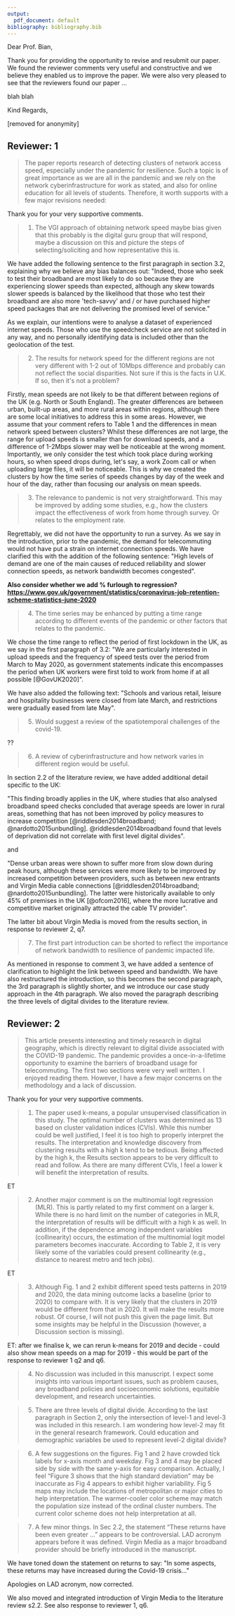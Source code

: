 ```yaml
---
output:
  pdf_document: default
bibliography: bibliography.bib
---
```

Dear Prof. Bian,

Thank you for providing the opportunity to revise and resubmit our paper.
We found the reviewer comments very useful and constructive and we believe they enabled us to improve the paper.
We were also very pleased to see that the reviewers found our paper ...

blah blah

Kind Regards,

[removed for anonymity]

## Reviewer: 1

> The paper reports research of detecting clusters of network access speed, especially under the pandemic for resilience. Such a topic is of great importance as we are all in the pandemic and we rely on the network cyberinfrastructure for work as stated, and also for online education for all levels of students. Therefore, it worth supports with a few major revisions needed:

Thank you for your very supportive comments. 

> 1. The VGI approach of obtaining network speed maybe bias given that this probably is the digital guru group that will respond, maybe a discussion on this and picture the steps of selecting/soliciting and how representative this is.

We have added the following sentence to the first paragraph in section 3.2, explaining why we believe any bias balances out: 
"Indeed, those who seek to test their broadband are most likely to do so because 
they are experiencing slower speeds than expected, although any skew towards slower
speeds is balanced by the likelihood that those who test their broadband are also 
more 'tech-savvy' and / or have purchased higher speed packages that are not 
delivering the promised level of service."

As we explain, our intentions were to analyse a dataset of experienced internet speeds.
Those who use the speedcheck service are not solicited in any way, and no personally 
identifying data is included other than the geolocation of the test.

> 2. The results for network speed for the different regions are not very different with 1-2 out of 10Mbps difference and probably can not reflect the social disparities. Not sure if this is the facts in U.K. If so, then it's not a problem?

Firstly, mean speeds are not likely to be that different between regions of the UK 
(e.g. North or South England). The greater differences are between urban, built-up 
areas, and more rural areas within regions, although there are some local initiatives 
to address this in some areas. However, we assume that your comment refers to Table 1 
and the differences in mean network speed between clusters? Whilst these differences 
are not large, the range for upload speeds is smaller than for download speeds, 
and a difference of 1-2Mbps slower may well be noticeable at the wrong moment. 
Importantly, we only consider the test which took place during working hours, so 
when speed drops during, let's say, a work Zoom call or when uploading large files,
it will be noticeable. This is why we created the clusters by how the time series 
of speeds changes by day of the week and hour of the day, rather than focusing our 
analysis on mean speeds.

> 3. The relevance to pandemic is not very straightforward. This may be improved by adding some studies, e.g., how the clusters impact the effectiveness of work from home through survey. Or relates to the employment rate.

Regrettably, we did not have the opportunity to run a survey. As we say in the introduction, 
prior to the pandemic, the demand for telecommuting would not have put a strain 
on internet connection speeds. We have clarified this with the addition of the following sentence:
"High levels of demand are one of the main causes of reduced reliability and slower connection speeds, as network bandwidth becomes congested".

**Also consider whether we add % furlough to regression? https://www.gov.uk/government/statistics/coronavirus-job-retention-scheme-statistics-june-2020**

> 4. The time series may be enhanced by putting a time range according to different events of the pandemic or other factors that relates to the pandemic.

We chose the time range to reflect the period of first lockdown in the UK, as we say in the first paragraph of 3.2: 
"We are particularly interested in upload speeds and the frequency of speed tests
over the period from March to May $2020$, as government statements indicate this 
encompasses the period when UK workers were first told to work from home if at all 
possible [@GovUK2020]".

We have also added the following text:
"Schools and various retail, leisure and hospitality businesses were closed from late 
March, and restrictions were gradually eased from late May".

> 5. Would suggest a review of the spatiotemporal challenges of the covid-19.

??

> 6. A review of cyberinfrastructure and how network varies in different region would be useful.

In section 2.2 of the literature review, we have added additional detail specific to the UK:

"This finding broadly applies in the UK, where studies that also analysed broadband 
speed checks concluded that average speeds are lower in rural areas, something that
has not been improved by policy measures to increase competition [@riddlesden2014broadband; @nardotto2015unbundling].
@riddlesden2014broadband found that levels of deprivation did not correlate with 
first level digital divides".

and 

"Dense urban areas were shown to suffer more from slow down during peak hours, 
although these services were more likely to be improved by increased competition 
between providers, such as between new entrants and Virgin Media cable connections
[@riddlesden2014broadband; @nardotto2015unbundling]. The latter were historically 
available to only $45$% of premises in the UK [@ofcom2016], where the more
lucrative and competitive market originally attracted the cable TV provider".

The latter bit about Virgin Media is moved from the results section, in response to reviewer 2, q7.

> 7. The first part introduction can be shorted to reflect the importance of network bandwidth to resilience of pandemic impacted life.

As mentioned in response to comment 3, we have added a sentence of clarification 
to highlight the link between speed and bandwidth. We have also restructured the 
introduction, so this becomes the second paragraph, the 3rd paragraph is slightly 
shorter, and we introduce our case study approach in the 4th paragraph. We also 
moved the paragraph describing the three levels of digital divides to the literature review.

## Reviewer: 2

>This article presents interesting and timely research in digital geography, which is directly relevant to digital divide associated with the COVID-19 pandemic. The pandemic provides a once-in-a-lifetime opportunity to examine the barriers of broadband usage for telecommuting. The first two sections were very well written. I enjoyed reading them. However, I have a few major concerns on the methodology and a lack of discussion.

Thank you for your very supportive comments. 

> 1. The paper used k-means, a popular unsupervised classification in this study. The optimal number of clusters was determined as 13 based on cluster validation indices (CVIs). While this number could be well justified, I feel it is too high to properly interpret the results. The interpretation and knowledge discovery from clustering results with a high k tend to be tedious. Being affected by the high k, the Results section appears to be very difficult to read and follow. As there are many different CVIs, I feel a lower k will benefit the interpretation of results.

ET

> 2. Another major comment is on the multinomial logit regression (MLR). This is partly related to my first comment on a larger k. While there is no hard limit on the number of categories in MLR, the interpretation of results will be difficult with a high k as well. In addition, if the dependence among independent variables (collinearity) occurs, the estimation of the multinomial logit model parameters becomes inaccurate. According to Table 2, it is very likely some of the variables could present collinearity (e.g., distance to nearest metro and tech jobs).

ET

> 3. Although Fig. 1 and 2 exhibit different speed tests patterns in 2019 and 2020, the data mining outcome lacks a baseline (prior to 2020) to compare with. It is very likely that the clusters in 2019 would be different from that in 2020. It will make the results more robust. Of course, I will not push this given the page limit. But some insights may be helpful in the Discussion (however, a Discussion section is missing).

ET: after we finalise k, we can rerun k-means for 2019 and decide - could also show mean speeds on a map for 2019 - this would be part of the response to reviewer 1 q2 and q6.

> 4. No discussion was included in this manuscript. I expect some insights into various important issues, such as problem causes, any broadband policies and socioeconomic solutions, equitable development, and research uncertainties.

> 5.  There are three levels of digital divide. According to the last paragraph in Section 2, only the intersection of level-1 and level-3 was included in this research. I am wondering how level-2 may fit in the general research framework. Could education and demographic variables be used to represent level-2 digital divide?

> 6. A few suggestions on the figures. Fig 1 and 2 have crowded tick labels for x-axis month and weekday. Fig 3 and 4 may be placed side by side with the same y-axis for easy comparison. Actually, I feel “Figure 3 shows that the high standard deviation” may be inaccurate as Fig 4 appears to exhibit higher variability. Fig 5 maps may include the locations of metropolitan or major cities to help interpretation. The warmer-cooler color scheme may match the population size instead of the ordinal cluster numbers. The current color scheme does not help interpretation at all.

> 7. A few minor things. In Sec 2.2, the statement “These returns have been even greater …” appears to be controversial. LAD acronym appears before it was defined. Virgin Media as a major broadband provider should be briefly introduced in the manuscript.

We have toned down the statement on returns to say:
"In some aspects, these returns may have increased during the Covid-19 crisis..."

Apologies on LAD acronym, now corrected.

We also moved and integrated introduction of Virgin Media to the literature review s2.2. See also response to reviewer 1, q6.


